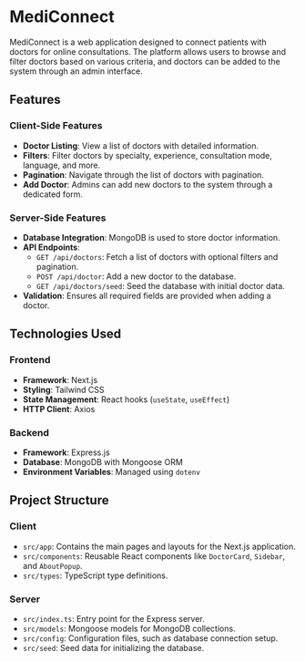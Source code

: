 # MediConnect

MediConnect is a web application designed to connect patients with doctors for online consultations. The platform allows users to browse and filter doctors based on various criteria, and doctors can be added to the system through an admin interface.

## Features

### Client-Side Features
- **Doctor Listing**: View a list of doctors with detailed information.
- **Filters**: Filter doctors by specialty, experience, consultation mode, language, and more.
- **Pagination**: Navigate through the list of doctors with pagination.
- **Add Doctor**: Admins can add new doctors to the system through a dedicated form.

### Server-Side Features
- **Database Integration**: MongoDB is used to store doctor information.
- **API Endpoints**:
  - `GET /api/doctors`: Fetch a list of doctors with optional filters and pagination.
  - `POST /api/doctor`: Add a new doctor to the database.
  - `GET /api/doctors/seed`: Seed the database with initial doctor data.
- **Validation**: Ensures all required fields are provided when adding a doctor.

## Technologies Used

### Frontend
- **Framework**: Next.js
- **Styling**: Tailwind CSS
- **State Management**: React hooks (`useState`, `useEffect`)
- **HTTP Client**: Axios

### Backend
- **Framework**: Express.js
- **Database**: MongoDB with Mongoose ORM
- **Environment Variables**: Managed using `dotenv`

## Project Structure

### Client
- `src/app`: Contains the main pages and layouts for the Next.js application.
- `src/components`: Reusable React components like `DoctorCard`, `Sidebar`, and `AboutPopup`.
- `src/types`: TypeScript type definitions.

### Server
- `src/index.ts`: Entry point for the Express server.
- `src/models`: Mongoose models for MongoDB collections.
- `src/config`: Configuration files, such as database connection setup.
- `src/seed`: Seed data for initializing the database.
